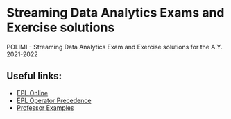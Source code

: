# Streaming Data Analytics Exams and Exercise solutions
POLIMI - Streaming Data Analytics Exam and Exercise solutions for the A.Y. 2021-2022

## Useful links:
- [EPL Online](https://esper-epl-tryout.appspot.com/epltryout/mainform.html)
- [EPL Operator Precedence](http://esper.espertech.com/release-5.4.0/esper-reference/html/event_patterns.html#pattern-op-precedence)
- [Professor Examples](https://github.com/quantiaconsulting/continuous-analytics-examples)
